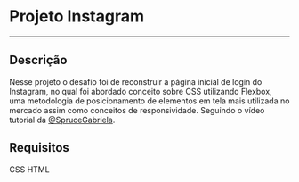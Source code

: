# Projeto Instagram

<hr />

## Descrição

Nesse projeto o desafio foi de reconstruir a página inicial de login do Instagram, no qual foi abordado conceito sobre CSS utilizando Flexbox, uma metodologia de posicionamento de elementos em tela mais utilizada no mercado assim como conceitos de responsividade. Seguindo o vídeo tutorial da <a href="https://github.com/SpruceGabriela">@SpruceGabriela</a>.

## Requisitos

<p>
    <span>CSS</span>
    <span>HTML</span>
</p>

